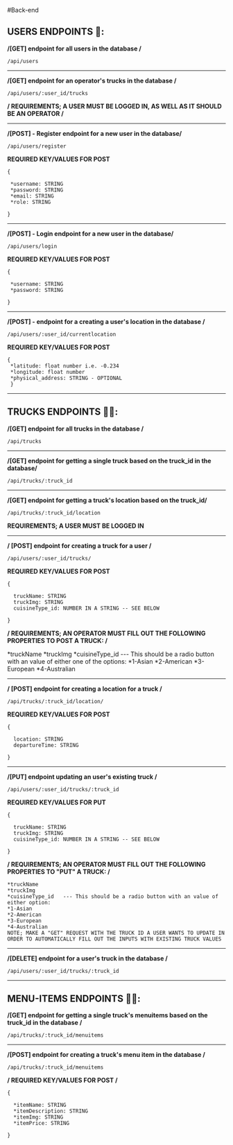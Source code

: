 #Back-end

## USERS ENDPOINTS 👤:

**/[GET] endpoint for all users in the database /**
```
/api/users
```
----------------------------------------------------------------
**/[GET] endpoint for an operator's trucks in the database /**
```
/api/users/:user_id/trucks
```

**/ REQUIREMENTS; A USER MUST BE LOGGED IN, AS WELL AS IT SHOULD BE AN OPERATOR /**

----------------------------------------------------------------
**/[POST] - Register endpoint for a new user in the database/**
```
/api/users/register
```

**REQUIRED KEY/VALUES FOR POST**
```
{

 *username: STRING
 *password: STRING
 *email: STRING
 *role: STRING
 
}
```
----------------------------------------------------------------
**/[POST] - Login endpoint for a new user in the database/**
```
/api/users/login
```
**REQUIRED KEY/VALUES FOR POST**
```
{

 *username: STRING
 *password: STRING
 
}
 ```
----------------------------------------------------------------
**/[POST] - endpoint for a creating a user's location in the database /**
```
/api/users/:user_id/currentlocation
```


**REQUIRED KEY/VALUES FOR POST**
```
{ 
 *latitude: float number i.e. -0.234
 *longitude: float number
 *physical_address: STRING - OPTIONAL
 }
```
-----------------------------------------------------------------

## TRUCKS ENDPOINTS 🚎🚌:

**/[GET] endpoint for all trucks in the database /**
```
/api/trucks
```
----------------------------------------------------------------
**/[GET] endpoint for getting a single truck based on the truck_id in the database/**
```
/api/trucks/:truck_id
```
----------------------------------------------------------------
**/[GET] endpoint for getting a truck's location based on the truck_id/**
```
/api/trucks/:truck_id/location
```

**REQUIREMENTS; A USER MUST BE LOGGED IN**

----------------------------------------------------------------

**/ [POST] endpoint for creating a truck for a user /**
```
/api/users/:user_id/trucks/
```

**REQUIRED KEY/VALUES FOR POST**
```
{

  truckName: STRING
  truckImg: STRING
  cuisineType_id: NUMBER IN A STRING -- SEE BELOW
  
}
```

**/ REQUIREMENTS; AN OPERATOR MUST FILL OUT THE FOLLOWING PROPERTIES TO POST A TRUCK: /**

*truckName
*truckImg
*cuisineType_id   --- This should be a radio button with an value of either one of the options:
*1-Asian
*2-American
*3-European
*4-Australian

----------------------------------------------------------------
**/ [POST] endpoint for creating a location for a truck /**
```
/api/trucks/:truck_id/location/
```
**REQUIRED KEY/VALUES FOR POST**
```
{

  location: STRING
  departureTime: STRING
  
}
```
----------------------------------------------------------------
**/[PUT] endpoint updating an user's existing truck /**
```
/api/users/:user_id/trucks/:truck_id
```

**REQUIRED KEY/VALUES FOR PUT**
```
{

  truckName: STRING
  truckImg: STRING
  cuisineType_id: NUMBER IN A STRING -- SEE BELOW
  
}
```

**/ REQUIREMENTS; AN OPERATOR MUST FILL OUT THE FOLLOWING PROPERTIES TO "PUT" A TRUCK: /**

```
*truckName
*truckImg
*cuisineType_id   --- This should be a radio button with an value of either option:
*1-Asian
*2-American
*3-European
*4-Australian
NOTE; MAKE A "GET" REQUEST WITH THE TRUCK ID A USER WANTS TO UPDATE IN ORDER TO AUTOMATICALLY FILL OUT THE INPUTS WITH EXISTING TRUCK VALUES
```

----------------------------------------------------------------
**/[DELETE] endpoint for a user's truck in the database /**
```
/api/users/:user_id/trucks/:truck_id
```
----------------------------------------------------------------
## MENU-ITEMS ENDPOINTS 🚎🚌:

**/[GET] endpoint for getting a single truck's menuitems based on the truck_id in the database /**
```
/api/trucks/:truck_id/menuitems
```
----------------------------------------------------------------
**/[POST] endpoint for creating a truck's menu item in the database /**
```
/api/trucks/:truck_id/menuitems
```

**/ REQUIRED KEY/VALUES FOR POST /**

```
{

  *itemName: STRING
  *itemDescription: STRING
  *itemImg: STRING
  *itemPrice: STRING
  
}

